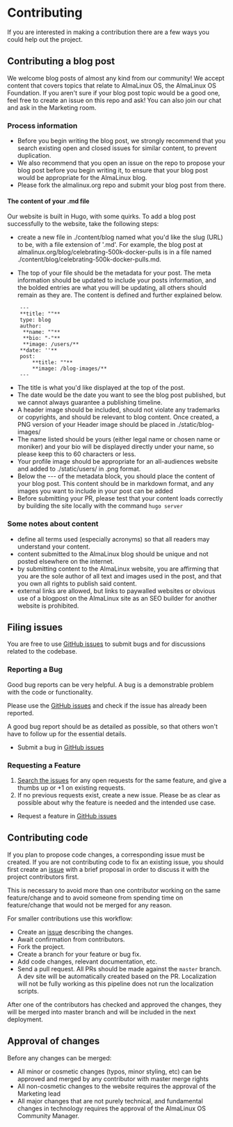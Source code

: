 # Contributing

If you are interested in making a contribution there are a few ways you could help out the project.

## Contributing a blog post

We welcome blog posts of almost any kind from our community! We accept content that covers topics that relate to AlmaLinux OS, the AlmaLinux OS Foundation. If you aren't sure if your blog post topic would be a good one, feel free to create an issue on this repo and ask! You can also join our chat and ask in the Marketing room. 

### Process information

- Before you begin writing the blog post, we strongly recommend that you search existing open and closed issues for similar content, to prevent duplication. 
- We also recommend that you open an issue on the repo to propose your blog post before you begin writing it, to ensure that your blog post would be appropriate for the AlmaLinux blog.
- Please fork the almalinux.org repo and submit your blog post from there. 

#### The content of your .md file

Our website is built in Hugo, with some quirks. To add a blog post successfully to the website, take the following steps:

- create a new file in ./content/blog named what you'd like the slug (URL) to be, with a file extension of '.md'. For example, the blog post at almalinux.org/blog/celebrating-500k-docker-pulls is in a file named ./content/blog/celebrating-500k-docker-pulls.md.

- The top of your file should be the metadata for your post. The meta information should be updated to include your posts information, and the bolded entries are what you will be updating, all others should remain as they are. The content is defined and further explained below.

```
	---
	**title: ""**
	type: blog
	author: 
	 **name: ""**
	 **bio: "-"**
	 **image: /users/**
	**date: ''**
	post:
		**title: ""**
		**image: /blog-images/**
	---
```

- The title is what you'd like displayed at the top of the post.
- The date would be the date you want to see the blog post published, but we cannot always guarantee a publishing timeline. 
- A header image should be included, should not violate any trademarks or copyrights, and should be relevant to blog content. Once created, a PNG version of your Header image should be placed in ./static/blog-images/
- The name listed should be yours (either legal name or chosen name or moniker) and your bio will be displayed directly under your name, so please keep this to 60 characters or less. 
- Your profile image should be appropriate for an all-audiences website and added to ./static/users/ in .png format.
- Below the --- of the metadata block, you should place the content of your blog post. This content should be in markdown format, and any images you want to include in your post can be added 
- Before submitting your PR, please test that your content loads correctly by building the site locally with the command `hugo server`


### Some notes about content

- define all terms used (especially acronyms) so that all readers may understand your content. 
- content submitted to the AlmaLinux blog should be unique and not posted elsewhere on the internet.
- by submitting content to the AlmaLinux website, you are affirming that you are the sole author of all text and images used in the post, and that you own all rights to publish said content.
- external links are allowed, but links to paywalled websites or obvious use of a blogpost on the AlmaLinux site as an SEO builder for another website is prohibited.

## Filing issues

You are free to use [GitHub issues](https://github.com/AlmaLinux/almalinux.org/issues) to submit bugs and for discussions related to the codebase.

### Reporting a Bug

Good bug reports can be very helpful. A bug is a demonstrable problem with the code or functionality.

Please use the [GitHub issues](https://github.com/AlmaLinux/almalinux.org/issues) and check if the issue has already been reported.

A good bug report should be as detailed as possible, so that others won't have to follow up for the essential details.

- Submit a bug in [GitHub issues](https://github.com/AlmaLinux/almalinux.org/issues)

### Requesting a Feature

1. [Search the issues](https://github.com/AlmaLinux/almalinux.org/issues) for any open requests for the same feature, and give a thumbs up or +1 on existing requests.
1. If no previous requests exist, create a new issue. Please be as clear as possible about why the feature is needed and the intended use case.

- Request a feature in [GitHub issues](https://github.com/AlmaLinux/almalinux.org/issues)

## Contributing code

If you plan to propose code changes, a corresponding issue must be created. If you are not contributing code to fix an existing issue, you should first create an [issue](https://github.com/AlmaLinux/almalinux.org/issues) with a brief proposal in order to discuss it with the project contributors first.

This is necessary to avoid more than one contributor working on the same feature/change and to avoid someone from spending time on feature/change that would not be merged for any reason.

For smaller contributions use this workflow:

* Create an [issue](https://github.com/AlmaLinux/almalinux.org/issues) describing the changes.
* Await confirmation from contributors.
* Fork the project.
* Create a branch for your feature or bug fix.
* Add code changes, relevant documentation, etc.
* Send a pull request.  All PRs should be made against the `master` branch.  A dev site will be automatically created based on the PR.  Localization will not be fully working as this pipeline does not run the localization scripts.

After one of the contributors has checked and approved the changes, they will be merged into master branch and will be included in the next deployment.

## Approval of changes

Before any changes can be merged:

- All minor or cosmetic changes (typos, minor styling, etc) can be approved and merged by any contributor with master merge rights
- All non-cosmetic changes to the website requires the approval of the Marketing lead
- All major changes that are not purely technical, and fundamental changes in technology requires the approval of the AlmaLinux OS Community Manager.
